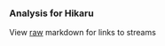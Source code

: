 ### Analysis for Hikaru
View [raw](https://raw.githubusercontent.com/microprediction/chess/main/analysis/hikaru/chess_rapid/locations.json) markdown for links to streams